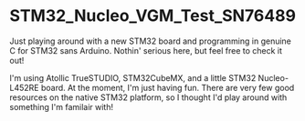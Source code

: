 # STM32_Nucleo_VGM_Test_SN76489
Just playing around with a new STM32 board and programming in genuine C for STM32 sans Arduino. Nothin' serious here, but feel free to check it out! 

I'm using Atollic TrueSTUDIO, STM32CubeMX, and a little STM32 Nucleo-L452RE board. At the moment, I'm just having fun.
There are very few good resources on the native STM32 platform, so I thought I'd play around with something I'm familair with! 
